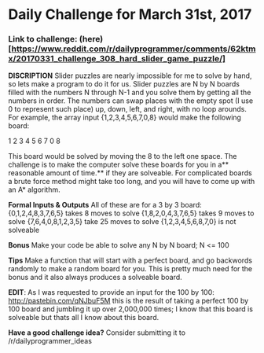 # Daily Challenge for March 31st, 2017
### Link to challenge: (here)[https://www.reddit.com/r/dailyprogrammer/comments/62ktmx/20170331_challenge_308_hard_slider_game_puzzle/]

**DISCRIPTION**
Slider puzzles are nearly impossible for me to solve by hand, so lets make a program to do it for us. Slider puzzles are N by N boards filled with the numbers N through N-1 and you solve them by getting all the numbers in order. The numbers can swap places with the empty spot (I use 0 to represent such place) up, down, left, and right, with no loop arounds. For example, the array input {1,2,3,4,5,6,7,0,8} would make the following board:

1 2 3
4 5 6
7 0 8

This board would be solved by moving the 8 to the left one space. The challenge is to make the computer solve these boards for you in a** reasonable amount of time.** if they are solveable. For complicated boards a brute force method might take too long, and you will have to come up with an A* algorithm.

**Formal Inputs & Outputs**
All of these are for a 3 by 3 board:
{0,1,2,4,8,3,7,6,5} takes 8 moves to solve
{1,8,2,0,4,3,7,6,5} takes 9 moves to solve
{7,6,4,0,8,1,2,3,5} take 25 moves to solve
{1,2,3,4,5,6,8,7,0} is not solveable

**Bonus**
Make your code be able to solve any N by N board; N <= 100

**Tips**
Make a function that will start with a perfect board, and go backwords randomly to make a random board for you. This is pretty much need for the bonus and it also always produces a solveable board.

**EDIT**: As I was requested to provide an input for the 100 by 100:
http://pastebin.com/qNJbuF5M this is the result of taking a perfect 100 by 100 board and jumbling it up over 2,000,000 times; I know that this board is solveable but thats all I know about this board.

**Have a good challenge idea?**
Consider submitting it to /r/dailyprogrammer_ideas

